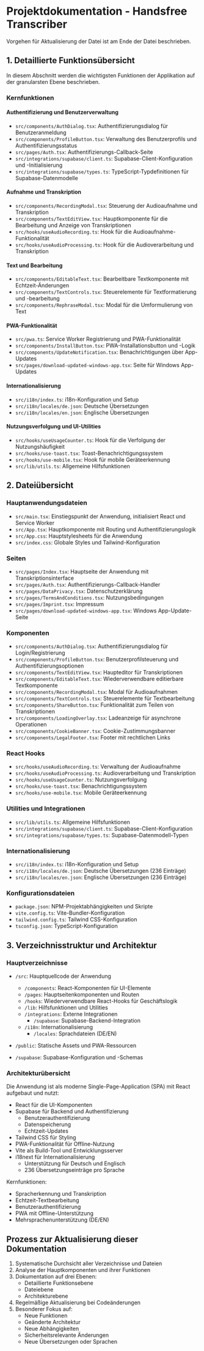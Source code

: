 # Projektdokumentation - Handsfree Transcriber

Vorgehen für Aktualisierung der Datei ist am Ende der Datei beschrieben.

## 1. Detaillierte Funktionsübersicht
In diesem Abschnitt werden die wichtigsten Funktionen der Applikation auf der granularsten Ebene beschrieben.

### Kernfunktionen

#### Authentifizierung und Benutzerverwaltung
- `src/components/AuthDialog.tsx`: Authentifizierungsdialog für Benutzeranmeldung
- `src/components/ProfileButton.tsx`: Verwaltung des Benutzerprofils und Authentifizierungsstatus
- `src/pages/Auth.tsx`: Authentifizierungs-Callback-Seite
- `src/integrations/supabase/client.ts`: Supabase-Client-Konfiguration und -Initialisierung
- `src/integrations/supabase/types.ts`: TypeScript-Typdefinitionen für Supabase-Datenmodelle

#### Aufnahme und Transkription
- `src/components/RecordingModal.tsx`: Steuerung der Audioaufnahme und Transkription
- `src/components/TextEditView.tsx`: Hauptkomponente für die Bearbeitung und Anzeige von Transkriptionen
- `src/hooks/useAudioRecording.ts`: Hook für die Audioaufnahme-Funktionalität
- `src/hooks/useAudioProcessing.ts`: Hook für die Audioverarbeitung und Transkription

#### Text und Bearbeitung
- `src/components/EditableText.tsx`: Bearbeitbare Textkomponente mit Echtzeit-Änderungen
- `src/components/TextControls.tsx`: Steuerelemente für Textformatierung und -bearbeitung
- `src/components/RephraseModal.tsx`: Modal für die Umformulierung von Text

#### PWA-Funktionalität
- `src/pwa.ts`: Service Worker Registrierung und PWA-Funktionalität
- `src/components/InstallButton.tsx`: PWA-Installationsbutton und -Logik
- `src/components/UpdateNotification.tsx`: Benachrichtigungen über App-Updates
- `src/pages/download-updated-windows-app.tsx`: Seite für Windows App-Updates

#### Internationalisierung
- `src/i18n/index.ts`: i18n-Konfiguration und Setup
- `src/i18n/locales/de.json`: Deutsche Übersetzungen
- `src/i18n/locales/en.json`: Englische Übersetzungen

#### Nutzungsverfolgung und UI-Utilities
- `src/hooks/useUsageCounter.ts`: Hook für die Verfolgung der Nutzungshäufigkeit
- `src/hooks/use-toast.tsx`: Toast-Benachrichtigungssystem
- `src/hooks/use-mobile.tsx`: Hook für mobile Geräteerkennung
- `src/lib/utils.ts`: Allgemeine Hilfsfunktionen

## 2. Dateiübersicht

### Hauptanwendungsdateien
- `src/main.tsx`: Einstiegspunkt der Anwendung, initialisiert React und Service Worker
- `src/App.tsx`: Hauptkomponente mit Routing und Authentifizierungslogik
- `src/App.css`: Hauptstylesheets für die Anwendung
- `src/index.css`: Globale Styles und Tailwind-Konfiguration

### Seiten
- `src/pages/Index.tsx`: Hauptseite der Anwendung mit Transkriptionsinterface
- `src/pages/Auth.tsx`: Authentifizierungs-Callback-Handler
- `src/pages/DataPrivacy.tsx`: Datenschutzerklärung
- `src/pages/TermsAndConditions.tsx`: Nutzungsbedingungen
- `src/pages/Imprint.tsx`: Impressum
- `src/pages/download-updated-windows-app.tsx`: Windows App-Update-Seite

### Komponenten
- `src/components/AuthDialog.tsx`: Authentifizierungsdialog für Login/Registrierung
- `src/components/ProfileButton.tsx`: Benutzerprofilsteuerung und Authentifizierungsoptionen
- `src/components/TextEditView.tsx`: Haupteditor für Transkriptionen
- `src/components/EditableText.tsx`: Wiederverwendbare editierbare Textkomponente
- `src/components/RecordingModal.tsx`: Modal für Audioaufnahmen
- `src/components/TextControls.tsx`: Steuerelemente für Textbearbeitung
- `src/components/ShareButton.tsx`: Funktionalität zum Teilen von Transkriptionen
- `src/components/LoadingOverlay.tsx`: Ladeanzeige für asynchrone Operationen
- `src/components/CookieBanner.tsx`: Cookie-Zustimmungsbanner
- `src/components/LegalFooter.tsx`: Footer mit rechtlichen Links

### React Hooks
- `src/hooks/useAudioRecording.ts`: Verwaltung der Audioaufnahme
- `src/hooks/useAudioProcessing.ts`: Audioverarbeitung und Transkription
- `src/hooks/useUsageCounter.ts`: Nutzungsverfolgung
- `src/hooks/use-toast.tsx`: Benachrichtigungssystem
- `src/hooks/use-mobile.tsx`: Mobile Geräteerkennung

### Utilities und Integrationen
- `src/lib/utils.ts`: Allgemeine Hilfsfunktionen
- `src/integrations/supabase/client.ts`: Supabase-Client-Konfiguration
- `src/integrations/supabase/types.ts`: Supabase-Datenmodell-Typen

### Internationalisierung
- `src/i18n/index.ts`: i18n-Konfiguration und Setup
- `src/i18n/locales/de.json`: Deutsche Übersetzungen (236 Einträge)
- `src/i18n/locales/en.json`: Englische Übersetzungen (236 Einträge)

### Konfigurationsdateien
- `package.json`: NPM-Projektabhängigkeiten und Skripte
- `vite.config.ts`: Vite-Bundler-Konfiguration
- `tailwind.config.ts`: Tailwind CSS-Konfiguration
- `tsconfig.json`: TypeScript-Konfiguration

## 3. Verzeichnisstruktur und Architektur

### Hauptverzeichnisse
- `/src`: Hauptquellcode der Anwendung
  - `/components`: React-Komponenten für UI-Elemente
  - `/pages`: Hauptseitenkomponenten und Routen
  - `/hooks`: Wiederverwendbare React-Hooks für Geschäftslogik
  - `/lib`: Hilfsfunktionen und Utilities
  - `/integrations`: Externe Integrationen
    - `/supabase`: Supabase-Backend-Integration
  - `/i18n`: Internationalisierung
    - `/locales`: Sprachdateien (DE/EN)

- `/public`: Statische Assets und PWA-Ressourcen
- `/supabase`: Supabase-Konfiguration und -Schemas

### Architekturübersicht
Die Anwendung ist als moderne Single-Page-Application (SPA) mit React aufgebaut und nutzt:
- React für die UI-Komponenten
- Supabase für Backend und Authentifizierung
  - Benutzerauthentifizierung
  - Datenspeicherung
  - Echtzeit-Updates
- Tailwind CSS für Styling
- PWA-Funktionalität für Offline-Nutzung
- Vite als Build-Tool und Entwicklungsserver
- i18next für Internationalisierung
  - Unterstützung für Deutsch und Englisch
  - 236 Übersetzungseinträge pro Sprache

Kernfunktionen:
- Spracherkennung und Transkription
- Echtzeit-Textbearbeitung
- Benutzerauthentifizierung
- PWA mit Offline-Unterstützung
- Mehrsprachenunterstützung (DE/EN)

## Prozess zur Aktualisierung dieser Dokumentation
1. Systematische Durchsicht aller Verzeichnisse und Dateien
2. Analyse der Hauptkomponenten und ihrer Funktionen
3. Dokumentation auf drei Ebenen:
   - Detaillierte Funktionsebene
   - Dateiebene
   - Architekturebene
4. Regelmäßige Aktualisierung bei Codeänderungen
5. Besonderer Fokus auf:
   - Neue Funktionen
   - Geänderte Architektur
   - Neue Abhängigkeiten
   - Sicherheitsrelevante Änderungen
   - Neue Übersetzungen oder Sprachen